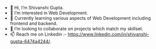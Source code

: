 - 👋 Hi, I’m Shivanshi Gupta.
- 👀 I’m interested in Web Development.
- 🌱 Currently learning various aspects of Web Development including frontend and backend.
- 💞️ I’m looking to collaborate on projects which match my skillset.
- 📫 Reach me on Linkedin :- https://www.linkedin.com/in/shivanshi-gupta-6474a4244/.

<!---
shivanshi0910/shivanshi0910 is a ✨ special ✨ repository because its `README.md` (this file) appears on your GitHub profile.
You can click the Preview link to take a look at your changes.
--->
